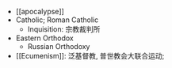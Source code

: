 - [[apocalypse]]
- Catholic; Roman Catholic
    - Inquisition: 宗教裁判所
- Eastern Orthodox
    - Russian Orthodoxy
- [[Ecumenism]]: 泛基督教, 普世教会大联合运动;
